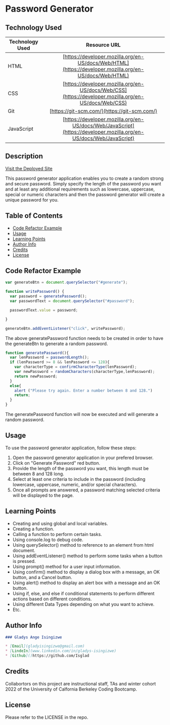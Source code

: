 # Password Generator

## Technology Used 

| Technology Used         | Resource URL           | 
| ------------- |:-------------:| 
| HTML    | [https://developer.mozilla.org/en-US/docs/Web/HTML](https://developer.mozilla.org/en-US/docs/Web/HTML) | 
| CSS     | [https://developer.mozilla.org/en-US/docs/Web/CSS](https://developer.mozilla.org/en-US/docs/Web/CSS)      |   
| Git | [https://git-scm.com/](https://git-scm.com/)     |    
| JavaScript   | [https://developer.mozilla.org/en-US/docs/Web/JavaScript](https://developer.mozilla.org/en-US/docs/Web/JavaScript)    |

## Description

[Visit the Deployed Site](https://isglad.github.io/password-generator/)

This password generator application enables you to create a random strong and secure password. Simply specify the length of the password you want and at least any additional requirements such as lowercase, uppercase, special or numeric characters and then the password generator will create a unique password for you.


## Table of Contents

- [Code Refactor Example](#code-refactor-example)
- [Usage](#usage)
- [Learning Points](#learning-points)
- [Author Info](#author-info)
- [Credits](#credits)
- [License](#license)

## Code Refactor Example

```js
var generateBtn = document.querySelector("#generate");

function writePassword() {
  var password = generatePassword();
  var passwordText = document.querySelector("#password");

  passwordText.value = password;

}

generateBtn.addEventListener("click", writePassword);

```

The above generatePassword function needs to be created in order to have the generateBtn to generate a random password. 

```js
function generatePassword(){
  var lenPassword = passwordLength();
  if (lenPassword >= 8 && lenPassword <= 128){
    var characterType = confirmCharacterType(lenPassword);
    var newPassword = randomCharacters(characterType,lenPassword);
    return newPassword;
  }
  else{
    alert ("Please try again. Enter a number between 8 and 128.")
    return;
  }
}
```
The generatePassword function will now be executed and will generate a random password.

## Usage

To use the password generator application, follow these steps:

1. Open the password generator application in your prefered browser.
2. Click on "Generate Password" red button.
3. Provide the length of the password you want, this length must be between 8 and 128 long.
4. Select at least one criteria to include in the password (including lowercase, uppercase, numeric, and/or special characters).
5. Once all prompts are answered, a password matching selected criteria will be displayed to the page.

## Learning Points

- Creating and using global and local variables.
- Creating a function.
- Calling a function to perform certain tasks.
- Using console.log to debug code.
- Using querySelector() method to reference to an element from html document.
- Using addEventListener() method to perform some tasks when a button is pressed.
- Using prompt() method for a user input information.
- Using confirm() method to display a dialog box with a message, an OK button, and a Cancel button.
- Using alert() method to display an alert box with a message and an OK button.
- Using if, else, and else if conditional statements to perform different actions based on different conditions.
- Using different Data Types depending on what you want to achieve.
- Etc.

## Author Info

```md
### Gladys Ange Isingizwe

* [Email](gladyisingizwe@gmail.com)
* [LindeIn](www.linkedin.com/in/gladys-isingizwe)
* [Github]()https://github.com/Isglad
```

## Credits

Collabortors on this project are instructional staff, TAs and winter cohort 2022 of the University of Calfornia Berkeley Coding Bootcamp.

## License

Please refer to the LICENSE in the repo.